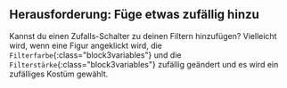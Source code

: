 ## Herausforderung: Füge etwas zufällig hinzu

Kannst du einen Zufalls-Schalter zu deinen Filtern hinzufügen? Vielleicht wird, wenn eine Figur angeklickt wird, die `Filterfarbe`{:class="block3variables"} und die `Filterstärke`{:class="block3variables"} zufällig geändert und es wird ein zufälliges Kostüm gewählt.
